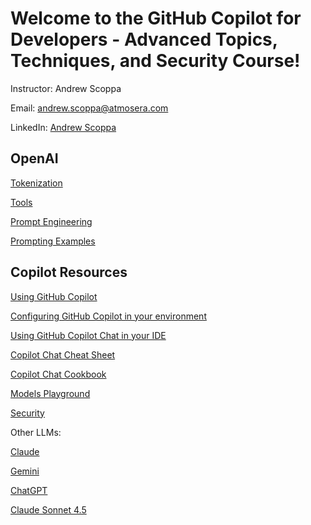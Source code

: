 # Welcome to the GitHub Copilot for Developers - Advanced Topics, Techniques, and Security Course!

Instructor: Andrew Scoppa

Email: andrew.scoppa@atmosera.com

LinkedIn: [Andrew Scoppa](https://www.linkedin.com/in/andrewscoppa/)

## OpenAI

[Tokenization](https://microsoft.github.io/Workshop-Interact-with-OpenAI-models/tokenization)

[Tools](https://platform.openai.com/docs/assistants/tools)

[Prompt Engineering](https://platform.openai.com/docs/guides/prompt-engineering)

[Prompting Examples](https://platform.openai.com/docs/examples)

## Copilot Resources

[Using GitHub Copilot](https://docs.github.com/en/copilot/using-github-copilot)

[Configuring GitHub Copilot in your environment](https://docs.github.com/en/copilot/configuring-github-copilot/configuring-github-copilot-in-your-environment)

[Using GitHub Copilot Chat in your IDE](https://docs.github.com/en/copilot/github-copilot-chat/using-github-copilot-chat-in-your-ide)

[Copilot Chat Cheat Sheet](https://docs.github.com/en/copilot/using-github-copilot/copilot-chat/github-copilot-chat-cheat-sheet)

[Copilot Chat Cookbook](https://docs.github.com/en/copilot/copilot-chat-cookbook)

[Models Playground](https://github.com/marketplace/models)

[Security](https://resources.github.com/copilot-trust-center/)

Other LLMs:

[Claude](https://www.anthropic.com/index/)

[Gemini](https://gemini.google.dev/)

[ChatGPT](https://openai.com/chatgpt)

[Claude Sonnet 4.5](https://www.anthropic.com/news/claude-sonnet-4-5)









